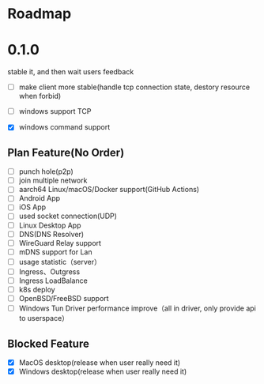 # Roadmap

# 0.1.0
stable it, and then wait users feedback
- [ ] make client more stable(handle tcp connection state, destory resource when forbid)
- [ ] windows support TCP
- [x] windows command support


## Plan Feature(No Order)
- [ ] punch hole(p2p)
- [ ] join multiple network
- [ ] aarch64 Linux/macOS/Docker support(GitHub Actions)
- [ ] Android App
- [ ] iOS App
- [ ] used socket connection(UDP)
- [ ] Linux Desktop App
- [ ] DNS(DNS Resolver)
- [ ] WireGuard Relay support
- [ ] mDNS support for Lan
- [ ] usage statistic（server）
- [ ] Ingress、Outgress
- [ ] Ingress LoadBalance
- [ ] k8s deploy
- [ ] OpenBSD/FreeBSD support
- [ ] Windows Tun Driver performance improve（all in driver, only provide api to userspace）

## Blocked Feature
- [x] MacOS desktop(release when user really need it)
- [x] Windows desktop(release when user really need it)
